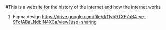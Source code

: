 #This is a website for the history of the internet and how the internet works
1. Figma design
 https://drive.google.com/file/d/11yb9TXF7oB4-ye-9FcfABaLNdbIN4XCa/view?usp=sharing